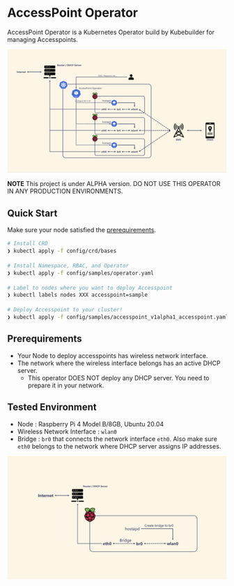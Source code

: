 AccessPoint Operator
===

AccessPoint Operator is a Kubernetes Operator build by Kubebuilder for managing Accesspoints.

![overview.png](./images/overview.png)

**NOTE**
This project is under ALPHA version. 
DO NOT USE THIS OPERATOR IN ANY PRODUCTION ENVIRONMENTS.

## Quick Start

Make sure your node satisfied the [prerequirements](#prerequirements).

```bash
# Install CRD
❯ kubectl apply -f config/crd/bases

# Install Namespace, RBAC, and Operator
❯ kubectl apply -f config/samples/operator.yaml

# Label to nodes where you want to deploy Accesspoint
❯ kubectl labels nodes XXX accesspoint=sample

# Deploy Accesspoint to your cluster!
❯ kubectl apply -f config/samples/accesspoint_v1alpha1_accesspoint.yaml
```

## Prerequirements
- Your Node to deploy accesspoints has wireless network interface.
- The network where the wireless interface belongs has an active DHCP server.
  - This operator DOES NOT deploy any DHCP server. You need to prepare it in your network.

## Tested Environment
- Node : Raspberry Pi 4 Model B/8GB, Ubuntu 20.04
- Wireless Network Interface : `wlan0`
- Bridge : `br0` that connects the network interface `eth0`. Also make sure `eth0` belongs to the network where DHCP server assigns IP addresses.

![tested-environemnt](./images/tested-environment.png)

